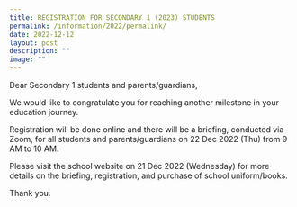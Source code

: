 ```yaml
---
title: REGISTRATION FOR SECONDARY 1 (2023) STUDENTS
permalink: /information/2022/permalink/
date: 2022-12-12
layout: post
description: ""
image: ""
---
```

Dear Secondary 1 students and parents/guardians, 

  

We would like to congratulate you for reaching another milestone in your education journey.

  

Registration will be done online and there will be a briefing, conducted via Zoom, for all students and parents/guardians on 22 Dec 2022 (Thu) from 9 AM to 10 AM.   

  

Please visit the school website on 21 Dec 2022 (Wednesday) for more details on the briefing, registration, and purchase of school uniform/books.  

  

Thank you.